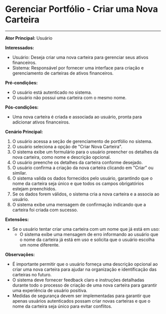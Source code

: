 # Gerenciar Portfólio - Criar uma Nova Carteira
____

**Ator Principal:** Usuário

**Interessados:**
- Usuário: Deseja criar uma nova carteira para gerenciar seus ativos financeiros.
- Sistema: Responsável por fornecer uma interface para criação e gerenciamento de carteiras de ativos financeiros.

**Pré-condições:**
- O usuário está autenticado no sistema.
- O usuário não possui uma carteira com o mesmo nome.

**Pós-condições:**
- Uma nova carteira é criada e associada ao usuário, pronta para adicionar ativos financeiros.

**Cenário Principal:**
1. O usuário acessa a seção de gerenciamento de portfólio no sistema.
2. O usuário seleciona a opção de "Criar Nova Carteira".
3. O sistema exibe um formulário para o usuário preencher os detalhes da nova carteira, como nome e descrição opcional.
4. O usuário preenche os detalhes da carteira conforme desejado.
5. O usuário confirma a criação da nova carteira clicando em "Criar" ou similar.
6. O sistema valida os dados fornecidos pelo usuário, garantindo que o nome da carteira seja único e que todos os campos obrigatórios estejam preenchidos.
7. Se os dados forem válidos, o sistema cria a nova carteira e a associa ao usuário.
8. O sistema exibe uma mensagem de confirmação indicando que a carteira foi criada com sucesso.

**Extensões:**
- Se o usuário tentar criar uma carteira com um nome que já está em uso:
    - O sistema exibe uma mensagem de erro informando ao usuário que o nome da carteira já está em uso e solicita que o usuário escolha um nome diferente.

**Observações:**
- É importante permitir que o usuário forneça uma descrição opcional ao criar uma nova carteira para ajudar na organização e identificação das carteiras no futuro.
- O sistema deve fornecer feedback claro e instruções detalhadas durante todo o processo de criação de uma nova carteira para garantir uma experiência de usuário positiva.
- Medidas de segurança devem ser implementadas para garantir que apenas usuários autenticados possam criar novas carteiras e que o nome da carteira seja único para evitar conflitos.